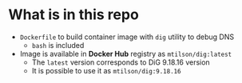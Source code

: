 # What is in this repo

* `Dockerfile` to build container image with `dig` utility to debug DNS
    * `bash` is included
* Image is available in **Docker Hub** registry as `mtilson/dig:latest`
    * The `latest` version corresponds to DiG 9.18.16 version
    * It is possible to use it as `mtilson/dig:9.18.16`

